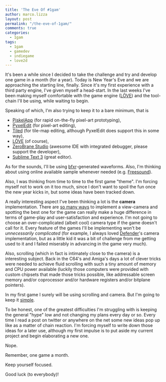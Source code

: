 ```yaml
---
title: 'The Eve Of #1gam'
author: marco.lizza
layout: post
permalink: "/the-eve-of-1gam/"
comments: true
categories: 
  - 1gam
tags: 
  - 1gam
  - gamedev
  - indiegame
  - love2d
---
```


It's been a while since I decided to take the challenge and try and develop one game in a month (for a year). Today is New Year's Eve and we are approaching the starting line, finally. Since it's my first experience with a third party engine, I've given myself a head-start. In the last weeks I've been making myself comfortable with the game engine ([L&Ouml;VE][1]) and the tool-chain I'll be using, while waiting to begin.

Speaking of which, I'm also trying to keep it to a bare minimum, that is

 * [PiskelApp][6] (for rapid on-the-fly pixel-art prototyping),
 * [PyxelEdit][7] (for pixel-art editing),
 * [Tiled][8] (for tile-map editing, although PyxelEdit does support this in some way),
 * [L&Ouml;VE][1] (of course),
 * [ZeroBrane Studio][9] (awesome IDE with integrated debugger, please support the developer),
 * [Sublime Text 3][10] (great editor).

As for the sounds, I'll be using [bfxr][11]-generated waveforms. Also, I'm thinking about using online available sample whenever needed (e.g. [Freesound][2]).

Also, I was thinking from time to time to the first game "theme". I'm forcing myself not to work on it too much, since I don't want to spoil the fun once the new year kicks in, but some ideas have been tracked down.

A really interesting aspect I've been thinking a lot is the **camera** implementation. There are [so many ways][4] to implement a view-camera and spotting the best one for the game can really make a huge difference in terms of game-play and user-satisfaction and experience. I'm not going to choose an over-complicated (albeit cool) camera type if the game doesn't call for it. Every feature of the games I'll be implementing won't be *unnecessarily complicated* (for example, I always loved [Defender][3]'s camera implementation, but as a little kid it was a bit of challenge from me getting used to it and I failed miserably in advancing in the game very much).

Also, scrolling (which in fact is intimately close to the camera) is a interesting subject. Back in the C64's and Amiga's days a lot of clever tricks were needed to achieve fluid scrolling with such a tiny amount of memory and CPU power available (luckily those computers were provided with custom chipsets that made those tricks possible, like addressable screen memory and/or coprocessor and/or hardware registers and/or bitplane pointers).

In my first game I surely will be using scrolling and camera. But I'm going to keep it [simple][5].

To be honest, one of the greatest difficulties I'm struggling with is keeping the general "hype" low and not changing my plans every day or so. Every time I read a post on twitter or anywhere on the net some new ideas pop up like as a matter of chain reaction. I'm forcing myself to write down those ideas for a later use, although my first impulse is to put aside my current project and begin elaborating a new one.

Nope.

Remember, one game a month.

Keep yourself focused.

Good luck (to everybody)!


  [1]: http://love2d.org "L&Ouml;VE"
  [2]: https://freesound.org "Freesound.org"
  [3]: https://en.wikipedia.org/wiki/Defender_(1981_video_game) "Defender"
  [4]: http://gamasutra.com/blogs/ItayKeren/20150511/243083/Scroll_Back_The_Theory_and_Practice_of_Cameras_in_SideScrollers.php "Camera"
  [5]: http://divillysausages.com/2013/12/07/colony-tech-update-1-creating-a-game-camera-part-1/ "Creating a Game Camera (Part 1)"
  [6]: http://www.piskelapp.com "PiskelApp"
  [7]: http://pyxeledit.com "Pyxel Edit"
  [8]: http://www.mapeditor.org "Tiled"
  [9]: http://studio.zerobrane.com "Zerobrane Studio"
  [10]: http://www.sublimetext.com "Sublime Text"
  [11]: http://www.bfxr.net "bfxr"